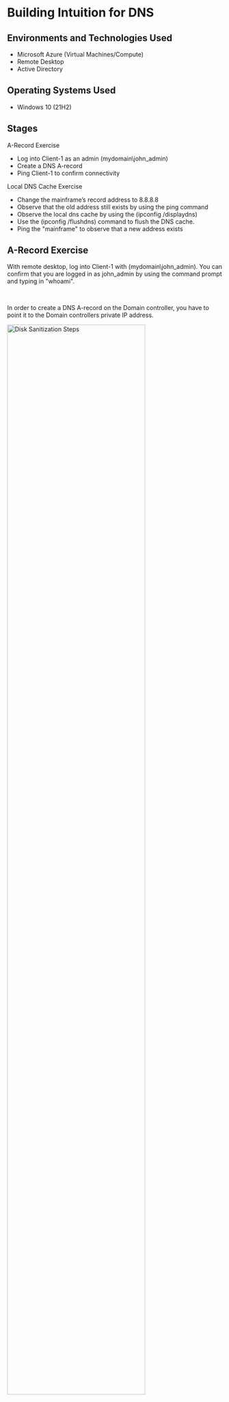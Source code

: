 

<h1>Building Intuition for DNS</h1>



<h2>Environments and Technologies Used</h2>

- Microsoft Azure (Virtual Machines/Compute)
- Remote Desktop
- Active Directory

<h2>Operating Systems Used </h2>

- Windows 10</b> (21H2)

<h2>Stages</h2>

A-Record Exercise
- Log into Client-1 as an admin (mydomain\john_admin)
- Create a DNS A-record
- Ping Client-1 to confirm connectivity


Local DNS Cache Exercise
- Change the mainframe’s record address to 8.8.8.8
- Observe that the old address still exists by using the ping command
- Observe the local dns cache by using the (ipconfig /displaydns)
- Use the (ipconfig /flushdns) command to flush the DNS cache.
- Ping the "mainframe" to observe that a new address exists

<h2></h2>
<h2>A-Record Exercise
</h2>

<p>

<p>
With remote desktop, log into Client-1 with (mydomain\john_admin). You can confirm that you are logged in as john_admin by using the command prompt and typing in "whoami".
</p>
</p>
<br />

<p>
In order to create a DNS A-record on the Domain controller, you have to point it to the Domain controllers private IP address.
</p>
<img src="https://i.imgur.com/q5Og6Yw.png" height="80%" width="80%" alt="Disk Sanitization Steps"/>
</p>
<br />

<p>
Go back to client-1 and use the ping command to insure connectivity.
</p>
<img src="https://i.imgur.com/BigO9GT.png" height="80%" width="80%" alt="Disk Sanitization Steps"/>
</p>
<br />

<h2></h2>
<h2>Local DNS Cache Exercise
</h2>

<p>
Go to the Domain controller and right click the "mainframe" option, select "New Host", then change the mainframe's record address to 8.8.8.8.
</p>
<img src="https://i.imgur.com/cYJbS7L.png" height="80%" width="80%" alt="Disk Sanitization Steps"/>
</p>
<br />

<p>
Go to Client-1 and use cmd to ping “mainframe”. Notice how it still pings the old address.
</p>
<img src="https://i.imgur.com/1bqGoR7.png" height="80%" width="80%" alt="Disk Sanitization Steps"/>
</p>
<br />

<p>
Use the ipconfig/displaydns to observe the local dns cache
</p>
<img src="https://i.imgur.com/vgwPvQ2.png" height="80%" width="80%" alt="Disk Sanitization Steps"/>
</p>
<br />

<p>
In order to flush the DNS cache, you have to use the ipconfig/flushdns option to reset the cache. Confirm that the cache is empty.
</p>
<img src="https://i.imgur.com/Zxb6IoO.png" height="80%" width="80%" alt="Disk Sanitization Steps"/>
</p>
<br />

<p>
Ping the "mainframe". A new address should appear.
</p>
<img src="https://i.imgur.com/WKZB91W.png" height="80%" width="80%" alt="Disk Sanitization Steps"/>
</p>
<br />
